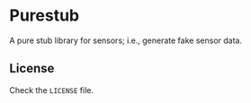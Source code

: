 # Purestub

A pure stub library for sensors; i.e., generate fake sensor data.


## License

Check the `LICENSE` file.
